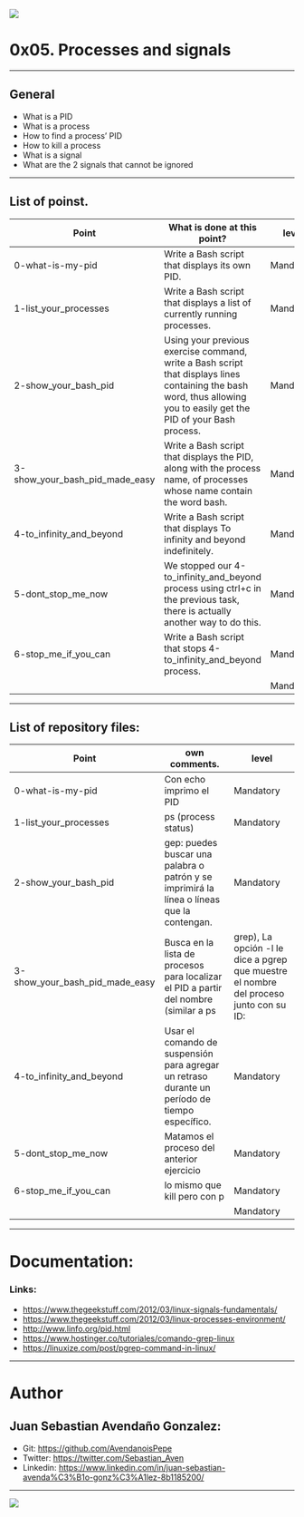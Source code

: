 ![](https://s3.amazonaws.com/intranet-projects-files/holbertonschool-sysadmin_devops/251/Vxotqyj.png)

# 0x05. Processes and signals

------------

## General

- What is a PID
- What is a process
- How to find a process’ PID
- How to kill a process
- What is a signal
- What are the 2 signals that cannot be ignored

------------

## List of poinst.

|  Point | What is done at this point? | level |
| ------------ | ------------ | ------------ |
| 0-what-is-my-pid | Write a Bash script that displays its own PID. | Mandatory |
| 1-list_your_processes | Write a Bash script that displays a list of currently running processes. | Mandatory |
| 2-show_your_bash_pid | Using your previous exercise command, write a Bash script that displays lines containing the bash word, thus allowing you to easily get the PID of your Bash process. | Mandatory |
| 3-show_your_bash_pid_made_easy | Write a Bash script that displays the PID, along with the process name, of processes whose name contain the word bash. | Mandatory |
| 4-to_infinity_and_beyond | Write a Bash script that displays To infinity and beyond indefinitely. | Mandatory |
| 5-dont_stop_me_now | We stopped our 4-to_infinity_and_beyond process using ctrl+c in the previous task, there is actually another way to do this. | Mandatory |
| 6-stop_me_if_you_can | Write a Bash script that stops 4-to_infinity_and_beyond process. | Mandatory |
|  |  | Mandatory |

------------

## List of repository files:

|  Point | own comments.  | level |
| ------------ | ------------ | ------------ |
| 0-what-is-my-pid | Con echo imprimo el PID | Mandatory |
| 1-list_your_processes | ps (process status) | Mandatory |
| 2-show_your_bash_pid | gep: puedes buscar una palabra o patrón y se imprimirá la línea o líneas que la contengan. | Mandatory |
| 3-show_your_bash_pid_made_easy | Busca en la lista de procesos para localizar el PID a partir del nombre (similar a ps | grep), La opción -l le dice a pgrep que muestre el nombre del proceso junto con su ID: | Mandatory |
| 4-to_infinity_and_beyond |Usar el comando de suspensión para agregar un retraso durante un período de tiempo específico. | Mandatory |
| 5-dont_stop_me_now | Matamos el proceso del anterior ejercicio | Mandatory |
| 6-stop_me_if_you_can | lo mismo que kill pero con p | Mandatory |
|  |  | Mandatory |


------------

# Documentation:
### Links:

- https://www.thegeekstuff.com/2012/03/linux-signals-fundamentals/
- https://www.thegeekstuff.com/2012/03/linux-processes-environment/
- http://www.linfo.org/pid.html
- https://www.hostinger.co/tutoriales/comando-grep-linux
- https://linuxize.com/post/pgrep-command-in-linux/
------------

# Author


## Juan Sebastian Avendaño Gonzalez:
- Git: https://github.com/AvendanoisPepe
- Twitter: https://twitter.com/Sebastian_Aven
- Linkedin: https://www.linkedin.com/in/juan-sebastian-avenda%C3%B1o-gonz%C3%A1lez-8b1185200/

------------


![](https://scontent.fbog4-1.fna.fbcdn.net/v/t39.30808-6/271153206_3074657909465585_6907762404450913633_n.jpg?_nc_cat=105&ccb=1-5&_nc_sid=730e14&_nc_ohc=DPFxC1wg0LkAX-PULpS&_nc_ht=scontent.fbog4-1.fna&oh=00_AT-7aF49a3-ThAgSU2ch0MBVSImH5gXD_YGNPLtK4rIg7Q&oe=62129E80)